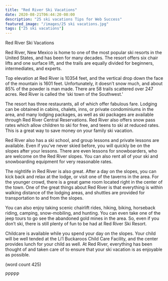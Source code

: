 ```yaml
---
title: "Red River Ski Vacations"
date: 2020-08-21T06:44:20-08:00
description: "25 ski vacations Tips for Web Success"
featured_image: "/images/25 ski vacations.jpg"
tags: ["25 ski vacations"]
---
```


Red River Ski Vacations

Red River, New Mexico is home to one of the most 
popular ski resorts in the United States, and has 
been for many decades. The resort offers six chair 
lifts and one surface lift, and the trails are equally 
divided for beginners, intermediates, and experts. 

Top elevation at Red River is 10354 feet, and the 
vertical drop down the face of the mountain is 1601 
feet. Unfortunately, it doesn’t snow much, and about 
85% of the powder is man made. There are 58 trails 
scattered over 247 acres. Red River is called the ‘ski 
town of the Southwest.’

The resort has three restaurants, all of which offer 
fabulous fare. Lodging can be obtained in cabins, 
chalets, inns, or private condominiums in the area, 
and many lodging packages, as well as ski packages 
are available through Red River Central Reservations. 
Red River also offers snow pass rates which allow 
children to ski for free, and teens to ski at reduced 
rates. This is a great way to save money on your 
family ski vacation. 

Red River also has a ski school, and group lessons 
and private lessons are available. Even if you’ve never 
skied before, you will quickly be on the slopes after 
your lessons. There are even lessons for 
snowboarders, who are welcome on the Red River 
slopes. You can also rent all of your ski and 
snowboarding equipment for very reasonable rates.

The nightlife in Red River is also great. After a day 
on the slopes, you can kick back and relax at the 
lodge, or visit one of the taverns in the area. For the 
younger crowd, there is a great game room located 
right in the center of the town. One of the great things 
about Red River is that everything is within walking 
distance of the lodging areas, and shuttles are 
provided for transportation to and from the slopes.

You can also enjoy taking scenic chairlift rides, 
hiking, biking, horseback riding, camping, 
snow-mobiling, and hunting. You can even take one 
of the jeep tours to go see the abandoned gold mines 
in the area. So, even if you don’t ski, there is still 
plenty of fun to be had at Red River Ski Resort.

Childcare is available while you spend your day on 
the slopes. Your child will be well tended at the Li’l 
Buckaroos Child Care Facility, and the center 
provides lunch for your child as well. At Red River, 
everything has been thought of and taken care of to 
ensure that your ski vacation is as enjoyable as 
possible.

(word count 425)

PPPPP






